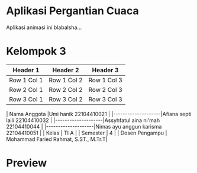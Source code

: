 # Aplikasi Pergantian Cuaca
Aplikasi animasi ini blabalsha...

# Kelompok 3

| Header 1 | Header 2 | Header 3 |
|----------|----------|----------|
| Row 1 Col 1 | Row 1 Col 2 | Row 1 Col 3 |
| Row 2 Col 1 | Row 2 Col 2 | Row 2 Col 3 |
| Row 3 Col 1 | Row 3 Col 2 | Row 3 Col 3 |



| Nama Anggota       |Umi hanik 22104410021                 | 
|--------------------|Afiana septi laili 22104410032        |
|--------------------|Assyhfatul aina ni'mah 22104410044    |
|--------------------|Nimas ayu anggun karisma 22104410051  |
| Kelas              | TI A  |
| Semester           | 4  |
| Dosen Pengampu     | Mohammad Faried Rahmat, S.ST., M.Tr.T|


# Preview
